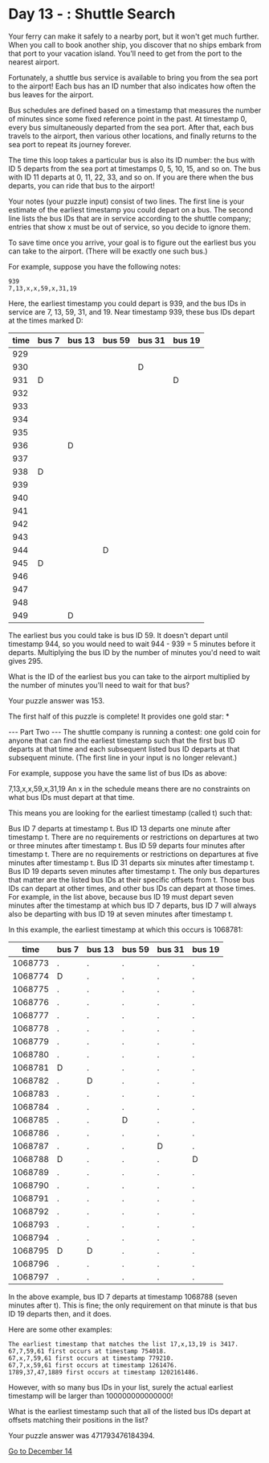 # Day 13 - : Shuttle Search

Your ferry can make it safely to a nearby port, but it won't get much further. When you call to book another ship, you discover that no ships embark from that port to your vacation island. You'll need to get from the port to the nearest airport.

Fortunately, a shuttle bus service is available to bring you from the sea port to the airport! Each bus has an ID number that also indicates how often the bus leaves for the airport.

Bus schedules are defined based on a timestamp that measures the number of minutes since some fixed reference point in the past. At timestamp 0, every bus simultaneously departed from the sea port. After that, each bus travels to the airport, then various other locations, and finally returns to the sea port to repeat its journey forever.

The time this loop takes a particular bus is also its ID number: the bus with ID 5 departs from the sea port at timestamps 0, 5, 10, 15, and so on. The bus with ID 11 departs at 0, 11, 22, 33, and so on. If you are there when the bus departs, you can ride that bus to the airport!

Your notes (your puzzle input) consist of two lines. The first line is your estimate of the earliest timestamp you could depart on a bus. The second line lists the bus IDs that are in service according to the shuttle company; entries that show x must be out of service, so you decide to ignore them.

To save time once you arrive, your goal is to figure out the earliest bus you can take to the airport. (There will be exactly one such bus.)

For example, suppose you have the following notes:

    939
    7,13,x,x,59,x,31,19
Here, the earliest timestamp you could depart is 939, and the bus IDs in service are 7, 13, 59, 31, and 19. Near timestamp 939, these bus IDs depart at the times marked D:

|time|  bus 7 |  bus 13  |bus 59 | bus 31 | bus 19|
|----|--------|----------|-------|--------|-------|
|929 |        |          |       |        |       |
|930 |        |          |       |   D    |       |
|931 |  D     |          |       |        |      D|
|932 |        |          |       |        |       |
|933 |        |          |       |        |       |
|934 |        |          |       |        |       |
|935 |        |          |       |        |       |
|936 |        |     D    |       |        |       |
|937 |        |          |       |        |       |
|938 | D      |          |       |        |       |
|939 |        |          |       |        |       |
|940 |        |          |       |        |       |
|941 |        |          |       |        |       |
|942 |        |          |       |        |       |
|943 |        |          |       |        |       |
|944 |        |          |   D   |        |       |
|945 | D      |          |       |        |       |
|946 |        |          |       |        |       |
|947 |        |          |       |        |       |
|948 |        |          |       |        |       |
|949 |        |    D     |       |        |       |

The earliest bus you could take is bus ID 59. It doesn't depart until timestamp 944, so you would need to wait 944 - 939 = 5 minutes before it departs. Multiplying the bus ID by the number of minutes you'd need to wait gives 295.

What is the ID of the earliest bus you can take to the airport multiplied by the number of minutes you'll need to wait for that bus?

Your puzzle answer was 153.

The first half of this puzzle is complete! It provides one gold star: *

--- Part Two ---
The shuttle company is running a contest: one gold coin for anyone that can find the earliest timestamp such that the first bus ID departs at that time and each subsequent listed bus ID departs at that subsequent minute. (The first line in your input is no longer relevant.)

For example, suppose you have the same list of bus IDs as above:

7,13,x,x,59,x,31,19
An x in the schedule means there are no constraints on what bus IDs must depart at that time.

This means you are looking for the earliest timestamp (called t) such that:

Bus ID 7 departs at timestamp t.
Bus ID 13 departs one minute after timestamp t.
There are no requirements or restrictions on departures at two or three minutes after timestamp t.
Bus ID 59 departs four minutes after timestamp t.
There are no requirements or restrictions on departures at five minutes after timestamp t.
Bus ID 31 departs six minutes after timestamp t.
Bus ID 19 departs seven minutes after timestamp t.
The only bus departures that matter are the listed bus IDs at their specific offsets from t. Those bus IDs can depart at other times, and other bus IDs can depart at those times. For example, in the list above, because bus ID 19 must depart seven minutes after the timestamp at which bus ID 7 departs, bus ID 7 will always also be departing with bus ID 19 at seven minutes after timestamp t.

In this example, the earliest timestamp at which this occurs is 1068781:

|time     |bus 7   |bus 13  |bus 59  |bus 31  |bus 19|
|---------|--------|--------|--------|--------|------|
|1068773  |.       |.       |.       |.       |.     |
|1068774  |D       |.       |.       |.       |.     |
|1068775  |.       |.       |.       |.       |.     |
|1068776  |.       |.       |.       |.       |.     |
|1068777  |.       |.       |.       |.       |.     |
|1068778  |.       |.       |.       |.       |.     |
|1068779  |.       |.       |.       |.       |.     |
|1068780  |.       |.       |.       |.       |.     |
|1068781  |D       |.       |.       |.       |.     |
|1068782  |.       |D       |.       |.       |.     |
|1068783  |.       |.       |.       |.       |.     |
|1068784  |.       |.       |.       |.       |.     |
|1068785  |.       |.       |D       |.       |.     |
|1068786  |.       |.       |.       |.       |.     |
|1068787  |.       |.       |.       |D       |.     |
|1068788  |D       |.       |.       |.       |D     |
|1068789  |.       |.       |.       |.       |.     |
|1068790  |.       |.       |.       |.       |.     |
|1068791  |.       |.       |.       |.       |.     |
|1068792  |.       |.       |.       |.       |.     |
|1068793  |.       |.       |.       |.       |.     |
|1068794  |.       |.       |.       |.       |.     |
|1068795  |D       |D       |.       |.       |.     |
|1068796  |.       |.       |.       |.       |.     |
|1068797  |.       |.       |.       |.       |.     |

In the above example, bus ID 7 departs at timestamp 1068788 (seven minutes after t). This is fine; the only requirement on that minute is that bus ID 19 departs then, and it does.

Here are some other examples:

    The earliest timestamp that matches the list 17,x,13,19 is 3417.
    67,7,59,61 first occurs at timestamp 754018.
    67,x,7,59,61 first occurs at timestamp 779210.
    67,7,x,59,61 first occurs at timestamp 1261476.
    1789,37,47,1889 first occurs at timestamp 1202161486.
However, with so many bus IDs in your list, surely the actual earliest timestamp will be larger than 100000000000000!

What is the earliest timestamp such that all of the listed bus IDs depart at offsets matching their positions in the list?

Your puzzle answer was 471793476184394.

[Go to December 14](../dec14/STORY.md)
